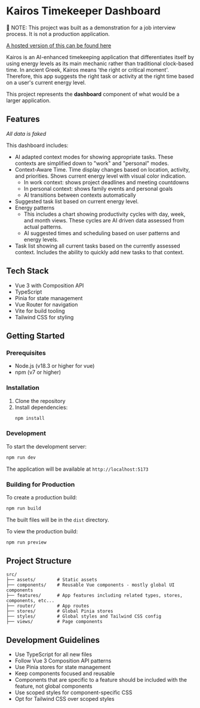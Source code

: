 # Kairos Timekeeper Dashboard

🚨 NOTE: This project was built as a demonstration for a job interview process. It is not a production application.

[A hosted version of this can be found here](https://kairos-production-1d8b.up.railway.app/)

Kairos is an AI-enhanced timekeeping application that differentiates itself by using energy levels as its main mechanic rather than traditional clock-based time. In ancient Greek, Kairos means 'the right or critical moment'. Therefore, this app suggests the right task or activity at the right time based on a user's current energy level.

This project represents the **dashboard** component of what would be a larger application.

## Features

_All data is faked_

This dashboard includes:

- AI adapted context modes for showing appropriate tasks. These contexts are simplified down to "work" and "personal" modes.
- Context-Aware Time. Time display changes based on location, activity, and priorities. Shows current energy level with visual color indication.
  - In work context: shows project deadlines and meeting countdowns
  - In personal context: shows family events and personal goals
  - AI transitions between contexts automatically
- Suggested task list based on current energy level.
- Energy patterns
  - This includes a chart showing productivity cycles with day, week, and month views. These cycles are AI driven data assessed from actual patterns.
  - AI suggested times and scheduling based on user patterns and energy levels.
- Task list showing all current tasks based on the currently assessed context. Includes the ability to quickly add new tasks to that context.

## Tech Stack

- Vue 3 with Composition API
- TypeScript
- Pinia for state management
- Vue Router for navigation
- Vite for build tooling
- Tailwind CSS for styling

## Getting Started

### Prerequisites

- Node.js (v18.3 or higher for vue)
- npm (v7 or higher)

### Installation

1. Clone the repository
2. Install dependencies:
   ```bash
   npm install
   ```

### Development

To start the development server:

```bash
npm run dev
```

The application will be available at `http://localhost:5173`

### Building for Production

To create a production build:

```bash
npm run build
```

The built files will be in the `dist` directory.

To view the production build:

```bash
npm run preview
```

## Project Structure

```
src/
├── assets/        # Static assets
├── components/    # Reusable Vue components - mostly global UI components
├── features/      # App features including related types, stores, components, etc...
├── router/        # App routes
├── stores/        # Global Pinia stores
├── styles/        # Global styles and Tailwind CSS config
├── views/         # Page components
```

## Development Guidelines

- Use TypeScript for all new files
- Follow Vue 3 Composition API patterns
- Use Pinia stores for state management
- Keep components focused and reusable
- Components that are specific to a feature should be
  included with the feature, not global components
- Use scoped styles for component-specific CSS
- Opt for Tailwind CSS over scoped styles
